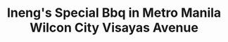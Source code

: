 ---
addr: ' Wilcon City, Visayas Avenue'
city: Quezon City
country: Philippines
description: ''
id: 4febdbb6e4b04b0c8cd12e13
lat: 14.665491
lng: 121.042826
title: Ineng's Special Bbq in Metro Manila Wilcon City Visayas Avenue
venue: Ineng's Special Bbq in Metro Manila
---
